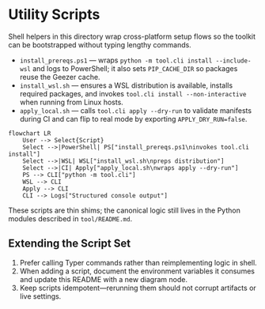 # Utility Scripts

Shell helpers in this directory wrap cross-platform setup flows so the toolkit can be bootstrapped without typing lengthy commands.

- `install_prereqs.ps1` — wraps `python -m tool.cli install --include-wsl` and logs to PowerShell; it also sets `PIP_CACHE_DIR` so packages reuse the Geezer cache.
- `install_wsl.sh` — ensures a WSL distribution is available, installs required packages, and invokes `tool.cli install --non-interactive` when running from Linux hosts.
- `apply_local.sh` — calls `tool.cli apply --dry-run` to validate manifests during CI and can flip to real mode by exporting `APPLY_DRY_RUN=false`.

```mermaid
flowchart LR
    User --> Select{Script}
    Select -->|PowerShell| PS["install_prereqs.ps1\ninvokes tool.cli install"]
    Select -->|WSL| WSL["install_wsl.sh\npreps distribution"]
    Select -->|CI| Apply["apply_local.sh\nwraps apply --dry-run"]
    PS --> CLI["python -m tool.cli"]
    WSL --> CLI
    Apply --> CLI
    CLI --> Logs["Structured console output"]
```

These scripts are thin shims; the canonical logic still lives in the Python modules described in `tool/README.md`.

## Extending the Script Set

1. Prefer calling Typer commands rather than reimplementing logic in shell.
2. When adding a script, document the environment variables it consumes and update this README with a new diagram node.
3. Keep scripts idempotent—rerunning them should not corrupt artifacts or live settings.
